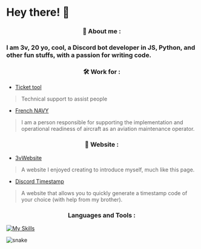 
# Hey there! 👋 

 
<h3 align="center"> 🙂 About me :</h3>

### I am 3v, 20 yo, cool, a Discord bot developer in JS, Python, and other fun stuffs, with a passion for writing code.

<h3 align="center"> 🛠️ Work for :</h3>

- [Ticket tool](https://tickettool.xyz/)
> Technical support to assist people

- [French NAVY](https://www.defense.gouv.fr/marine)
> I am a person responsible for supporting the implementation and operational readiness of aircraft as an aviation maintenance operator.

<h3 align="center"> 🔗 Website :</h3>

- [3vWebsite](https://3vfi-dev.github.io/)
> A website I enjoyed creating to introduce myself, much like this page.

- [Discord Timestamp](https://r.3v.fi/discord-timestamps/)
> A website that allows you to quickly generate a timestamp code of your choice (with help from my brother).

<h3 align="center">Languages and Tools :</h3>

   [![My Skills](https://skillicons.dev/icons?i=js,discordjs,discord,idea,nodejs,phpstorm,webstorm,py,vscode,html,css)](https://skillicons.dev)


![snake](https://github.com/user-attachments/assets/319ce804-4f57-4a93-aba2-8f92eb64e52f)



